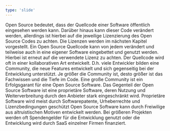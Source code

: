 ```yaml
---
type: 'slide'
---
```

Open Source bedeutet, dass der Quellcode einer Software öffentlich eingesehen werden kann. Darüber hinaus kann dieser Code verändert werden, allerdings ist hierbei auf die jeweilige Lizenzierung des Open Source Codes zu achten. Die Lizenzen werden im nächsten Kapitel vorgestellt. Ein Open Source Quellcode kann von jedem verändert und teilweise auch in eine eigener Software eingebettet und genutzt werden. Hierbei ist erneut auf die verwendete Lizenz zu achten.
Der Quellcode wird oft in einer kollaborativen Art entwickelt. D.h. viele Entwickler bilden eine Community, die neue Features entwickelt und sich gegenseitig bei der Entwicklung unterstützt. Je größer die Community ist, desto größer ist das Fachwissen und die Tiefe im Code. Eine große Community ist ein Erfolgsgarant für eine Open Source Software.
Das Gegenteil der Open Source Software ist eine proprietäre Software, deren Nutzung und Weiterverbreitung durch den Anbieter stark eingeschränkt wird. Proprietäre Software wird meist durch Softwarepatente, Urheberrechte und Lizenzbedingungen geschützt
Open Source Software kann durch Freiwilige aus altruistischen Motiven entwickelt werden. Bei größeren Projekten werden oft Spendengelder für die Entwicklung genutzt oder die Entwicklung wird durch SaaS einzelner Firmen finanziert.
